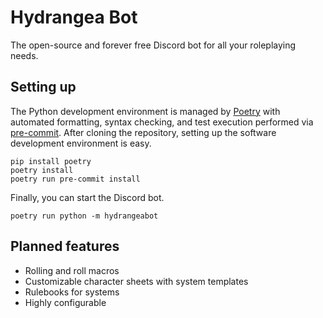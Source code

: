 # Hydrangea Bot

The open-source and forever free Discord bot for all your roleplaying needs.

## Setting up

The Python development environment is managed by [Poetry](https://python-poetry.org/) with automated formatting, syntax checking, and test execution performed via [pre-commit](https://pre-commit.com/). After cloning the repository, setting up the software development environment is easy.

```
pip install poetry
poetry install
poetry run pre-commit install
```

Finally, you can start the Discord bot.

```
poetry run python -m hydrangeabot
```

## Planned features

- Rolling and roll macros
- Customizable character sheets with system templates
- Rulebooks for systems
- Highly configurable

